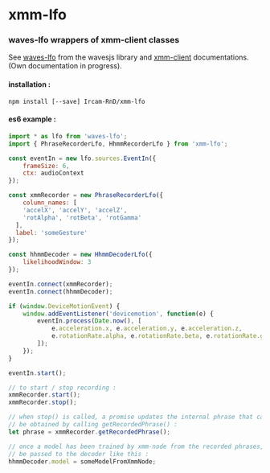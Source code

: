 # xmm-lfo
### waves-lfo wrappers of xmm-client classes

See [waves-lfo](https://github.com/wavesjs/waves-lfo) from the wavesjs library
and [xmm-client](https://github.com/Ircam-RnD/xmm-client) documentations.  
(Own documentation in progress).

#### installation :

`npm install [--save] Ircam-RnD/xmm-lfo`

#### es6 example :

```JavaScript
import * as lfo from 'waves-lfo';
import { PhraseRecorderLfo, HhmmRecorderLfo } from 'xmm-lfo';

const eventIn = new lfo.sources.EventIn({
	frameSize: 6,
	ctx: audioContext
});

const xmmRecorder = new PhraseRecorderLfo({
	column_names: [
    'accelX', 'accelY', 'accelZ',
    'rotAlpha', 'rotBeta', 'rotGamma'
  ],
  label: 'someGesture'
});

const hhmmDecoder = new HhmmDecoderLfo({
	likelihoodWindow: 3
});

eventIn.connect(xmmRecorder);
eventIn.connect(hhmmDecoder);

if (window.DeviceMotionEvent) {
	window.addEventListener('devicemotion', function(e) {
		eventIn.process(Date.now(), [
			e.acceleration.x, e.acceleration.y, e.acceleration.z,
			e.rotationRate.alpha, e.rotationRate.beta, e.rotationRate.gamma
		]);
	});
}

eventIn.start();

// to start / stop recording :
xmmRecorder.start();
xmmRecorder.stop();

// when stop() is called, a promise updates the internal phrase that can
// be obtained by calling getRecordedPhrase() :
let phrase = xmmRecorder.getRecordedPhrase();

// once a model has been trained by xmm-node from the recorded phrases, it can
// be passed to the decoder like this :
hhmmDecoder.model = someModelFromXmmNode;
```
